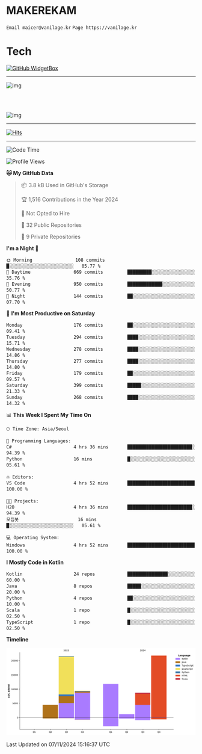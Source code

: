 # MAKEREKAM

`Email maicer@vanilage.kr`
`Page https://vanilage.kr`

# Tech

[![GitHub WidgetBox](https://github-widgetbox.vercel.app/api/skills?languages=python,js,ts,c,cpp,cs,java,kotlin,bash,md,html,css,xml,yaml,swift,powershell,json,R,SQL,php&tools=git,npm,gradle,nodejs,vercel,nginx&includeNames=true&theme=darkmode)](https://github.com/Jurredr/github-widgetbox)

---

![img](https://github-readme-stats.vercel.app/api/top-langs/?username=MAKEREKAM&layout=compact&theme=gruvbox)

<br>
<br>

![img](https://github-readme-stats.vercel.app/api/?username=MAKEREKAM&layout=compact&theme=gruvbox)

---

[![Hits](https://hits.seeyoufarm.com/api/count/incr/badge.svg?url=https%3A%2F%2Fgithub.com%2FMAKEREKAM&count_bg=%234A49D1&title_bg=%23555555&icon=&icon_color=%23E7E7E7&title=방문&edge_flat=false)](https://hits.seeyoufarm.com)

---

<!--START_SECTION:waka-->
![Code Time](http://img.shields.io/badge/Code%20Time-295%20hrs%2019%20mins-blue)

![Profile Views](http://img.shields.io/badge/Profile%20Views-0-blue)

**🐱 My GitHub Data** 

> 📦 3.8 kB Used in GitHub's Storage 
 > 
> 🏆 1,516 Contributions in the Year 2024
 > 
> 🚫 Not Opted to Hire
 > 
> 📜 32 Public Repositories 
 > 
> 🔑 9 Private Repositories 
 > 
**I'm a Night 🦉** 

```text
🌞 Morning                108 commits         █░░░░░░░░░░░░░░░░░░░░░░░░   05.77 % 
🌆 Daytime                669 commits         █████████░░░░░░░░░░░░░░░░   35.76 % 
🌃 Evening                950 commits         █████████████░░░░░░░░░░░░   50.77 % 
🌙 Night                  144 commits         ██░░░░░░░░░░░░░░░░░░░░░░░   07.70 % 
```
📅 **I'm Most Productive on Saturday** 

```text
Monday                   176 commits         ██░░░░░░░░░░░░░░░░░░░░░░░   09.41 % 
Tuesday                  294 commits         ████░░░░░░░░░░░░░░░░░░░░░   15.71 % 
Wednesday                278 commits         ████░░░░░░░░░░░░░░░░░░░░░   14.86 % 
Thursday                 277 commits         ████░░░░░░░░░░░░░░░░░░░░░   14.80 % 
Friday                   179 commits         ██░░░░░░░░░░░░░░░░░░░░░░░   09.57 % 
Saturday                 399 commits         █████░░░░░░░░░░░░░░░░░░░░   21.33 % 
Sunday                   268 commits         ████░░░░░░░░░░░░░░░░░░░░░   14.32 % 
```


📊 **This Week I Spent My Time On** 

```text
🕑︎ Time Zone: Asia/Seoul

💬 Programming Languages: 
C#                       4 hrs 36 mins       ████████████████████████░   94.39 % 
Python                   16 mins             █░░░░░░░░░░░░░░░░░░░░░░░░   05.61 % 

🔥 Editors: 
VS Code                  4 hrs 52 mins       █████████████████████████   100.00 % 

🐱‍💻 Projects: 
H2O                      4 hrs 36 mins       ████████████████████████░   94.39 % 
모집봇                      16 mins             █░░░░░░░░░░░░░░░░░░░░░░░░   05.61 % 

💻 Operating System: 
Windows                  4 hrs 52 mins       █████████████████████████   100.00 % 
```

**I Mostly Code in Kotlin** 

```text
Kotlin                   24 repos            ███████████████░░░░░░░░░░   60.00 % 
Java                     8 repos             █████░░░░░░░░░░░░░░░░░░░░   20.00 % 
Python                   4 repos             ██░░░░░░░░░░░░░░░░░░░░░░░   10.00 % 
Scala                    1 repo              █░░░░░░░░░░░░░░░░░░░░░░░░   02.50 % 
TypeScript               1 repo              █░░░░░░░░░░░░░░░░░░░░░░░░   02.50 % 
```



**Timeline**

![Lines of Code chart](https://raw.githubusercontent.com/MAKEREKAM/MAKEREKAM/main/assets/bar_graph.png)


 Last Updated on 07/11/2024 15:16:37 UTC
<!--END_SECTION:waka-->
